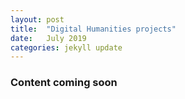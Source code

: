 ```yaml
---
layout: post
title:  "Digital Humanities projects"
date:   July 2019
categories: jekyll update
---
```

### Content coming soon ###
